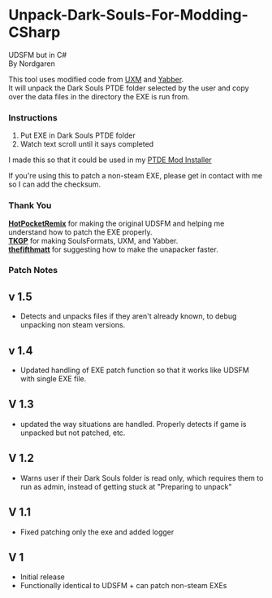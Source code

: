 # Unpack-Dark-Souls-For-Modding-CSharp
 UDSFM but in C#  
 By Nordgaren
 
This tool uses modified code from [UXM](https://github.com/JKAnderson/UXM) and [Yabber](https://github.com/JKAnderson/Yabber).  
It will unpack the Dark Souls PTDE folder selected by the user and copy over the data files in the directory the EXE is run from.  

### Instructions
1) Put EXE in Dark Souls PTDE folder
2) Watch text scroll until it says completed

I made this so that it could be used in my [PTDE Mod Installer](https://github.com/Nordgaren/PTDE-Mod-Installer)

If you're using this to patch a non-steam EXE, please get in contact with me so I can add the checksum.  

### Thank You

**[HotPocketRemix](https://github.com/HotPocketRemix)** for making the original UDSFM and helping me understand how to patch the EXE properly.  
**[TKGP](https://github.com/JKAnderson)** for making SoulsFormats, UXM, and Yabber.  
**[thefifthmatt](https://github.com/thefifthmatt)** for suggesting how to make the unapacker faster.  

### Patch Notes  
## v 1.5
* Detects and unpacks files if they aren't already known, to debug unpacking non steam versions.
## v 1.4
* Updated handling of EXE patch function so that it works like UDSFM with single EXE file.
## V 1.3
* updated the way situations are handled. Properly detects if game is unpacked but not patched, etc.
## V 1.2
* Warns user if their Dark Souls folder is read only, which requires them to run as admin, instead of getting stuck at "Preparing to unpack"
## V 1.1  
* Fixed patching only the exe and added logger
## V 1  
* Initial release
* Functionally identical to UDSFM + can patch non-steam EXEs
